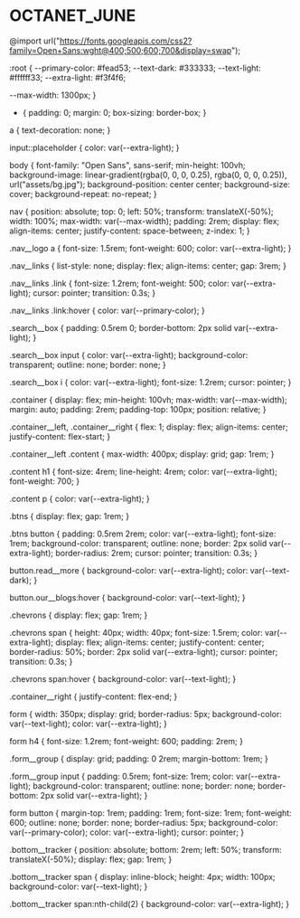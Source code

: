 # OCTANET_JUNE
@import url("https://fonts.googleapis.com/css2?family=Open+Sans:wght@400;500;600;700&display=swap");

:root {
  --primary-color: #fead53;
  --text-dark: #333333;
  --text-light: #ffffff33;
  --extra-light: #f3f4f6;

  --max-width: 1300px;
}

* {
  padding: 0;
  margin: 0;
  box-sizing: border-box;
}

a {
  text-decoration: none;
}

input::placeholder {
  color: var(--extra-light);
}

body {
  font-family: "Open Sans", sans-serif;
  min-height: 100vh;
  background-image: linear-gradient(rgba(0, 0, 0, 0.25), rgba(0, 0, 0, 0.25)),
      url("assets/bg.jpg");
  background-position: center center;
  background-size: cover;
  background-repeat: no-repeat;
}

nav {
  position: absolute;
  top: 0;
  left: 50%;
  transform: translateX(-50%);
  width: 100%;
  max-width: var(--max-width);
  padding: 2rem;
  display: flex;
  align-items: center;
  justify-content: space-between;
  z-index: 1;
}

.nav__logo a {
  font-size: 1.5rem;
  font-weight: 600;
  color: var(--extra-light);
}

.nav__links {
  list-style: none;
  display: flex;
  align-items: center;
  gap: 3rem;
}

.nav__links .link {
  font-size: 1.2rem;
  font-weight: 500;
  color: var(--extra-light);
  cursor: pointer;
  transition: 0.3s;
}

.nav__links .link:hover {
  color: var(--primary-color);
}

.search__box {
  padding: 0.5rem 0;
  border-bottom: 2px solid var(--extra-light);
}

.search__box input {
  color: var(--extra-light);
  background-color: transparent;
  outline: none;
  border: none;
}

.search__box i {
  color: var(--extra-light);
  font-size: 1.2rem;
  cursor: pointer;
}

.container {
  display: flex;
  min-height: 100vh;
  max-width: var(--max-width);
  margin: auto;
  padding: 2rem;
  padding-top: 100px;
  position: relative;
}

.container__left,
.container__right {
  flex: 1;
  display: flex;
  align-items: center;
  justify-content: flex-start;
}

.container__left .content {
  max-width: 400px;
  display: grid;
  gap: 1rem;
}

.content h1 {
  font-size: 4rem;
  line-height: 4rem;
  color: var(--extra-light);
  font-weight: 700;
}

.content p {
  color: var(--extra-light);
}

.btns {
  display: flex;
  gap: 1rem;
}

.btns button {
  padding: 0.5rem 2rem;
  color: var(--extra-light);
  font-size: 1rem;
  background-color: transparent;
  outline: none;
  border: 2px solid var(--extra-light);
  border-radius: 2rem;
  cursor: pointer;
  transition: 0.3s;
}

button.read__more {
  background-color: var(--extra-light);
  color: var(--text-dark);
}

button.our__blogs:hover {
  background-color: var(--text-light);
}

.chevrons {
  display: flex;
  gap: 1rem;
}

.chevrons span {
  height: 40px;
  width: 40px;
  font-size: 1.5rem;
  color: var(--extra-light);
  display: flex;
  align-items: center;
  justify-content: center;
  border-radius: 50%;
  border: 2px solid var(--extra-light);
  cursor: pointer;
  transition: 0.3s;
}

.chevrons span:hover {
  background-color: var(--text-light);
}

.container__right {
  justify-content: flex-end;
}

form {
  width: 350px;
  display: grid;
  border-radius: 5px;
  background-color: var(--text-light);
  color: var(--extra-light);
}

form h4 {
  font-size: 1.2rem;
  font-weight: 600;
  padding: 2rem;
}

.form__group {
  display: grid;
  padding: 0 2rem;
  margin-bottom: 1rem;
}

.form__group input {
  padding: 0.5rem;
  font-size: 1rem;
  color: var(--extra-light);
  background-color: transparent;
  outline: none;
  border: none;
  border-bottom: 2px solid var(--extra-light);
}

form button {
  margin-top: 1rem;
  padding: 1rem;
  font-size: 1rem;
  font-weight: 600;
  outline: none;
  border: none;
  border-radius: 5px;
  background-color: var(--primary-color);
  color: var(--extra-light);
  cursor: pointer;
}

.bottom__tracker {
  position: absolute;
  bottom: 2rem;
  left: 50%;
  transform: translateX(-50%);
  display: flex;
  gap: 1rem;
}

.bottom__tracker span {
  display: inline-block;
  height: 4px;
  width: 100px;
  background-color: var(--text-light);
}

.bottom__tracker span:nth-child(2) {
  background-color: var(--extra-light);
}
